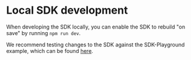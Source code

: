 # Local SDK development

When developing the SDK locally, you can enable the SDK to rebuild "on save" by running `npm run dev`.

We recommend testing changes to the SDK against the SDK-Playground example, which can be found [here](https://github.com/discord/embedded-app-sdk-examples/tree/main/sdk-playground#testing-sdk-changes-locally).
